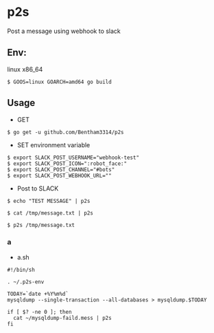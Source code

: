 # p2s
Post a message using webhook to slack 

## Env:
linux x86_64

```
$ GOOS=linux GOARCH=amd64 go build
```

## Usage

- GET

```
$ go get -u github.com/Bentham3314/p2s
```

- SET environment variable

```
$ export SLACK_POST_USERNAME="webhook-test"
$ export SLACK_POST_ICON=":robot_face:"
$ export SLACK_POST_CHANNEL="#bots"
$ export SLACK_POST_WEBHOOK_URL=""
```

- Post to SLACK

```
$ echo "TEST MESSAGE" | p2s 

$ cat /tmp/message.txt | p2s 

$ p2s /tmp/message.txt
```

### a

- a.sh

```
#!/bin/sh

. ~/.p2s-env

TODAY=`date +%Y%m%d`
mysqldump --single-transaction --all-databases > mysqldump.$TODAY

if [ $? -ne 0 ]; then
  cat ~/mysqldump-faild.mess | p2s
fi
```
